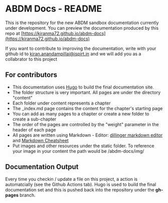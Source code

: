 # ABDM Docs - README

This is the repository for the new ABDM sandbox documentation currently under development. 
You can preview the documentation produced by this repo at [https://kiranma72.github.io/abdm-docs](https://kiranma72.github.io/abdm-docs)

If you want to contribute to improving the documentation, write with your github id to kiran.anandampillai@ispirt.in and we will add you as a collabrator to this project 

## For contributors

- This documentation uses [Hugo](gohugo.io) to build the final documentation site.
- The folder structure is very important. All pages are under the directory "content"
- Each folder under content represents a chapter
- The _index.md page contains the content for the chapter's starting page
- You can add as many pages to a chapter or create a new folder to create a sub-chapter
- The order of the pages are controlled by the "weight" parameter in the header of each page
- All pages are written using Markdown - Editor: [dillinger markdown editor](dillinger.io) and [Markdown Cheatsheet](https://www.markdownguide.org/cheat-sheet/) 
- Put images and other resources under the static folder. To reference your image in your content the path would be /abdm-docs/img/<filename>

## Documentation Output 
Every time you checkin / update a file on this project, a action is automatcially (see the Github Actions tab). Hugo is used to build the final documentation set and this is pushed back into the repository under the **gh-pages** branch. 

